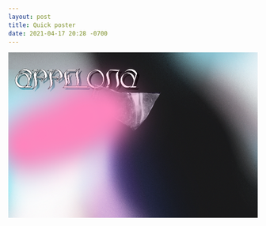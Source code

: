 ```yaml
---
layout: post
title: Quick poster
date: 2021-04-17 20:28 -0700
---
```

![Appelona](/assets/appelona.png)